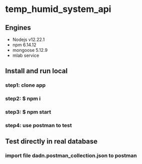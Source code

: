 # temp_humid_system_api

## Engines

- Nodejs v12.22.1
- npm 6.14.12
- mongoose 5.12.9
- mlab service

## Install and run local

### step1: clone app
### step2: $ npm i
### step3: $ npm start
### step4: use postman to test  

## Test directly in real database
### import file dadn.postman_collection.json to postman 
